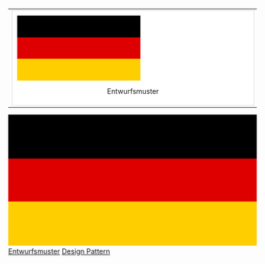 
<style type="text/css">
figure {
	position: relative;
	margin: 0;
	padding: 10px;
	width: 470px;
	border: 1px solid gainsboro;
	background: white;
}

figcaption {
	padding: 10px;
	text-align: center;
}

img[src$="centerme"] {
  display:block;
  margin: 0 auto;
}

</style>


<table align="center">
  <tr>
	<td> 	
		<figure>	
			<img src="../img/flags/flag_de.jpg" alt="Entwurfsmuster" style="width: 250px"; padding="50px">
			<figcaption>Entwurfsmuster</figcaption>
		</figure>
	</td>
	<td> 
		<figure>
		<img src="../img/flags/flag_uk.jpg" alt="Design Pattern" style="width: 250px"; padding="50px">
		<figcaption>Design Pattern</figcaption>
		</figure>
	</td>
  </tr>
</table>



![Entwurfsmuster](../img/flags/flag_de.jpg)
[Entwurfsmuster](design_pattern_de/design_pattern_de.md)
[Design Pattern](design_pattern_de/design_pattern_en.md)



